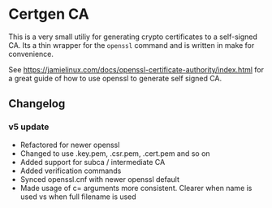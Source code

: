 
# Certgen CA

This is a very small utiliy for generating crypto certificates to a self-signed
CA. Its a thin wrapper for the `openssl` command and is written in make for
convenience.

See https://jamielinux.com/docs/openssl-certificate-authority/index.html
for a great guide of how to use openssl to generate self signed CA.


## Changelog

### v5 update

* Refactored for newer openssl
* Changed to use .key.pem, .csr.pem, .cert.pem and so on
* Added support for subca / intermediate CA
* Added verification commands
* Synced openssl.cnf with newer openssl default
* Made usage of c= arguments more consistent. Clearer when name is used vs when
  full filename is used

